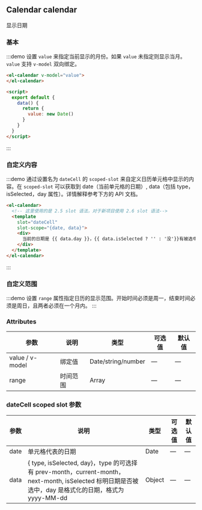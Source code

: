 ## Calendar calendar

显示日期

### 基本

:::demo 设置 `value` 来指定当前显示的月份。如果 `value` 未指定则显示当月。`value` 支持 `v-model` 双向绑定。
```html
<el-calendar v-model="value">
</el-calendar>

<script>
  export default {
    data() {
      return {
        value: new Date()
      }
    }
  }
</script>
```
:::

### 自定义内容

:::demo 通过设置名为 `dateCell` 的 `scoped-slot` 来自定义日历单元格中显示的内容。在 `scoped-slot` 可以获取到 date（当前单元格的日期）, data（包括 type，isSelected，day 属性）。详情解释参考下方的 API 文档。
```html
<el-calendar>
  <!-- 这里使用的是 2.5 slot 语法，对于新项目使用 2.6 slot 语法-->
  <template
    slot="dateCell"
    slot-scope="{date, data}">
    <div>
      当前的日期是 {{ data.day }}，{{ data.isSelected ? '' : '没'}}有被选中
    </div>
  </template>
</el-calendar>
```
:::

### 自定义范围

:::demo 设置 `range` 属性指定日历的显示范围。开始时间必须是周一，结束时间必须是周日，且两者必须在一个月内。
<el-calendar :range="['2019-03-04', '2019-03-24']">
</el-calendar>
:::

### Attributes
| 参数             | 说明          | 类型      | 可选值        | 默认值  |
|-----------------|-------------- |---------- |------------ |-------- |
| value / v-model | 绑定值         | Date/string/number | —  | —      |
| range           | 时间范围       | Array     | —           | —      |

### dateCell scoped slot 参数
| 参数             | 说明          | 类型      | 可选值        | 默认值  |
|-----------------|-------------- |---------- |------------ |-------- |
| date            | 单元格代表的日期 | Date      | —           | —      |
| data            | { type, isSelected, day}，type 的可选择有 prev-month，current-month，next-month, isSelected 标明日期是否被选中，day 是格式化的日期，格式为 yyyy-MM-dd    | Object      | —           | —      |
